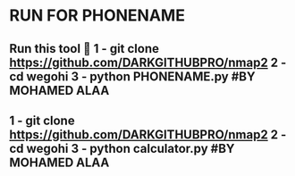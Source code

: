 # RUN FOR PHONENAME
**Run this tool** 🔧 
1 - git clone https://github.com/DARKGITHUBPRO/nmap2
2 - cd wegohi
3 - python PHONENAME.py
#**BY MOHAMED ALAA** 
-------------------
1 - git clone https://github.com/DARKGITHUBPRO/nmap2
2 - cd wegohi
3 - python calculator.py
#**BY MOHAMED ALAA** 
-------------------
